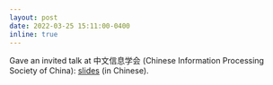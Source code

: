 ```yaml
---
layout: post
date: 2022-03-25 15:11:00-0400
inline: true
---
```


Gave an invited talk at 中文信息学会 (Chinese Information Processing Society of China): [slides](https://drive.google.com/drive/u/0/folders/1_zjKDWiZmsId2HuAuiangYIE1zSuWzzm) (in Chinese).